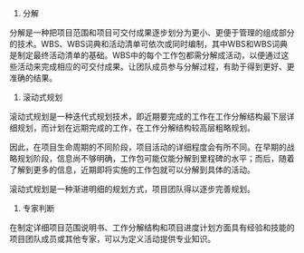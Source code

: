 
1. 分解

分解是一种把项目范围和项目可交付成果逐步划分为更小、更便于管理的组成部分的技术。WBS、WBS词典和活动清单可依次或同时编制，其中WBS和WBS词典是制定最终活动清单的基础。WBS中的每个工作包都需分解成活动，以便通过这些活动来完成相应的可交付成果。让团队成员参与分解过程，有助于得到更好、更准确的结果。

1. 滚动式规划

滚动式规划是一种迭代式规划技术，即近期要完成的工作在工作分解结构最下层详细规划，而计划在远期完成的工作，在工作分解结构较高层粗略规划。

因此，在项目生命周期的不同阶段，项目活动的详细程度会有所不同。在早期的战略规划阶段，信息尚不够明确，工作包可能仅能分解到里程碑的水平；而后，随着了解到更多的信息，近期即将实施的工作包就可以分解到具体的活动。

滚动式规划是一种渐进明细的规划方式，项目团队得以逐步完善规划。

1. 专家判断

在制定详细项目范围说明书、工作分解结构和项目进度计划方面具有经验和技能的项目团队成员或其他专家，可以为定义活动提供专业知识。
